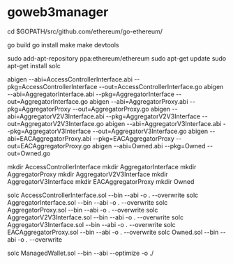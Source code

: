 
# goweb3manager


cd $GOPATH/src/github.com/ethereum/go-ethereum/

go build
go install
make
make devtools

sudo add-apt-repository ppa:ethereum/ethereum
 sudo apt-get update
 sudo apt-get install solc




abigen --abi=AccessControllerInterface.abi --pkg=AccessControllerInterface --out=AccessControllerInterface.go
abigen --abi=AggregatorInterface.abi --pkg=AggregatorInterface --out=AggregatorInterface.go
abigen --abi=AggregatorProxy.abi --pkg=AggregatorProxy --out=AggregatorProxy.go
abigen --abi=AggregatorV2V3Interface.abi --pkg=AggregatorV2V3Interface --out=AggregatorV2V3Interface.go
abigen --abi=AggregatorV3Interface.abi --pkg=AggregatorV3Interface --out=AggregatorV3Interface.go
abigen --abi=EACAggregatorProxy.abi --pkg=EACAggregatorProxy --out=EACAggregatorProxy.go
abigen --abi=Owned.abi --pkg=Owned --out=Owned.go

mkdir AccessControllerInterface
mkdir AggregatorInterface
mkdir AggregatorProxy
mkdir AggregatorV2V3Interface
mkdir AggregatorV3Interface
mkdir EACAggregatorProxy
mkdir Owned


solc AccessControllerInterface.sol --bin --abi -o . --overwrite
solc AggregatorInterface.sol --bin --abi -o . --overwrite
solc AggregatorProxy.sol --bin --abi -o . --overwrite
solc AggregatorV2V3Interface.sol --bin --abi -o . --overwrite
solc AggregatorV3Interface.sol --bin --abi -o . --overwrite
solc EACAggregatorProxy.sol --bin --abi -o . --overwrite
solc Owned.sol --bin --abi -o . --overwrite



solc ManagedWallet.sol --bin --abi --optimize -o ./
